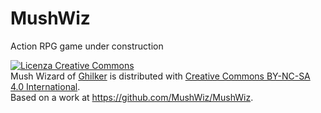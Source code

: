 # MushWiz

Action RPG game under construction

<a rel="license" href="http://creativecommons.org/licenses/by-nc-sa/4.0/"><img alt="Licenza Creative Commons" style="border-width:0" src="https://i.creativecommons.org/l/by-nc-sa/4.0/88x31.png" /></a><br /><span xmlns:dct="http://purl.org/dc/terms/" property="dct:title">Mush Wizard</span> of <a xmlns:cc="http://creativecommons.org/ns#" href="https://github.com/MushWiz/MushWiz" property="cc:attributionName" rel="cc:attributionURL">Ghilker</a> is distributed with  <a rel="license" href="http://creativecommons.org/licenses/by-nc-sa/4.0/">Creative Commons BY-NC-SA 4.0 International</a>.<br />Based on a work at <a xmlns:dct="http://purl.org/dc/terms/" href="https://github.com/MushWiz/MushWiz" rel="dct:source">https://github.com/MushWiz/MushWiz</a>.
